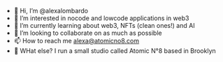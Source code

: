- 👋 Hi, I’m @alexalombardo
- 👀 I’m interested in nocode and lowcode applications in web3
- 🌱 I’m currently learning about web3, NFTs (clean ones!) and AI
- 💞️ I’m looking to collaborate on as much as possible
- 📫 How to reach me alexa@atomicno8.com
- 🤷 WHat else? I run a small studio called Atomic N°8 based in Brooklyn
